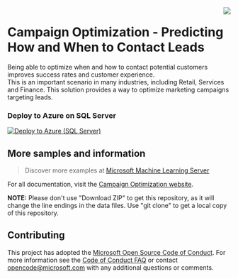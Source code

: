 <img src="Resources/Images/management.png" align="right">

# Campaign Optimization - Predicting How and When to Contact Leads
Being able to optimize when and how to contact potential customers improves success rates and customer experience.<br/>This is an important scenario in many industries, including Retail, Services and Finance. This solution provides a way to optimize marketing campaigns targeting leads.

### Deploy to Azure on SQL Server
[![Deploy to Azure (SQL Server)](https://raw.githubusercontent.com/Azure/Azure-CortanaIntelligence-SolutionAuthoringWorkspace/master/docs/images/DeployToAzure.PNG)](https://portal.azure.com/#create/Microsoft.Template/uri/https%3A%2F%2Fraw.githubusercontent.com%2FMicrosoft%2Fr-server-campaign-optimization%2Fmaster%2FArmTemplates%2Fcampaign_arm.json)

## More samples and information

> Discover more examples at [Microsoft Machine Learning Server](https://github.com/Microsoft/ML-Server)

For all documentation, visit the [Campaign Optimization website](https://microsoft.github.io/r-server-campaign-optimization).

**NOTE:** Please don't use "Download ZIP" to get this repository, as it will change the line endings in the data files. Use "git clone" to get a local copy of this repository. 
 
## Contributing
This project has adopted the [Microsoft Open Source Code of Conduct](https://opensource.microsoft.com/codeofconduct/). For more information see the [Code of Conduct FAQ](https://opensource.microsoft.com/codeofconduct/faq/) or contact [opencode@microsoft.com](mailto:opencode@microsoft.com) with any additional questions or comments.
